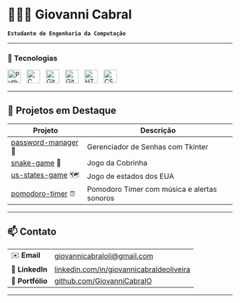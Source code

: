 # 👨🏻‍💻 Giovanni Cabral  

**`Estudante de Engenharia da Computação`**

---

### 🤖 Tecnologias

<img align="left" alt="Python" title="Python" width="30px" style="padding-right: 10px;" src="https://cdn.jsdelivr.net/gh/devicons/devicon@latest/icons/python/python-original.svg"/>
<img align="left" alt="C" title="C" width="30px" style="padding-right: 10px;" src="https://cdn.jsdelivr.net/gh/devicons/devicon@latest/icons/c/c-original.svg"/>
<img align="left" alt="Git" title="Git" width="30px" style="padding-right: 10px;" src="https://cdn.jsdelivr.net/gh/devicons/devicon@latest/icons/git/git-original.svg"/>
<img align="left" alt="GitHub" title="GitHub" width="30px" style="padding-right: 10px;" src="https://cdn.jsdelivr.net/gh/devicons/devicon@latest/icons/github/github-original.svg"/>
<img align="left" alt="HTML" title="HTML" width="30px" style="padding-right: 10px;" src="https://cdn.jsdelivr.net/gh/devicons/devicon@latest/icons/html5/html5-original.svg"/>
<img align="left" alt="CSS" title="CSS" width="30px" style="padding-right: 10px;" src="https://cdn.jsdelivr.net/gh/devicons/devicon@latest/icons/css3/css3-original.svg"/>

<br/>
<br/>

---

## 🚀 Projetos em Destaque  

| Projeto | Descrição |
|---------|-----------|
| [password-manager](https://github.com/GiovanniCabralO/password-manager) 🔐 | Gerenciador de Senhas com Tkinter |
| [snake-game](https://github.com/GiovanniCabralO/snake-game) 🐍 | Jogo da Cobrinha |
| [us-states-game](https://github.com/GiovanniCabralO/us-states-game) 🗺️ | Jogo de estados dos EUA |
| [pomodoro-timer](https://github.com/GiovanniCabralO/pomodoro-timer) ⏰ | Pomodoro Timer com música e alertas sonoros |

---

## 📫 Contato  

| | |
|---|---|
| ✉️ **Email** | [giovannicabraloli@gmail.com](mailto:giovannicabraloli@gmail.com) |
| 🔗 **LinkedIn** | [linkedin.com/in/giovannicabraldeoliveira](https://www.linkedin.com/in/giovannicabraldeoliveira/) |
| 📂 **Portfólio** | [github.com/GiovanniCabralO](https://github.com/GiovanniCabralO) |

---
